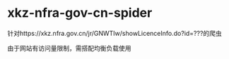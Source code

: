 # xkz-nfra-gov-cn-spider
针对https://xkz.nfra.gov.cn/jr/GNWTIw/showLicenceInfo.do?id=???的爬虫


由于网站有访问量限制，需搭配均衡负载使用
